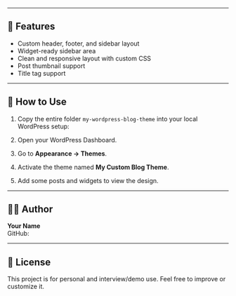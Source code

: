 
---

## 🚀 Features

- Custom header, footer, and sidebar layout
- Widget-ready sidebar area
- Clean and responsive layout with custom CSS
- Post thumbnail support
- Title tag support

---

## 🔧 How to Use

1. Copy the entire folder `my-wordpress-blog-theme` into your local WordPress setup:


2. Open your WordPress Dashboard.
3. Go to **Appearance → Themes**.
4. Activate the theme named **My Custom Blog Theme**.
5. Add some posts and widgets to view the design.

---

## 👨‍💻 Author

**Your Name**  
GitHub: 

---

## 📌 License

This project is for personal and interview/demo use. Feel free to improve or customize it.
